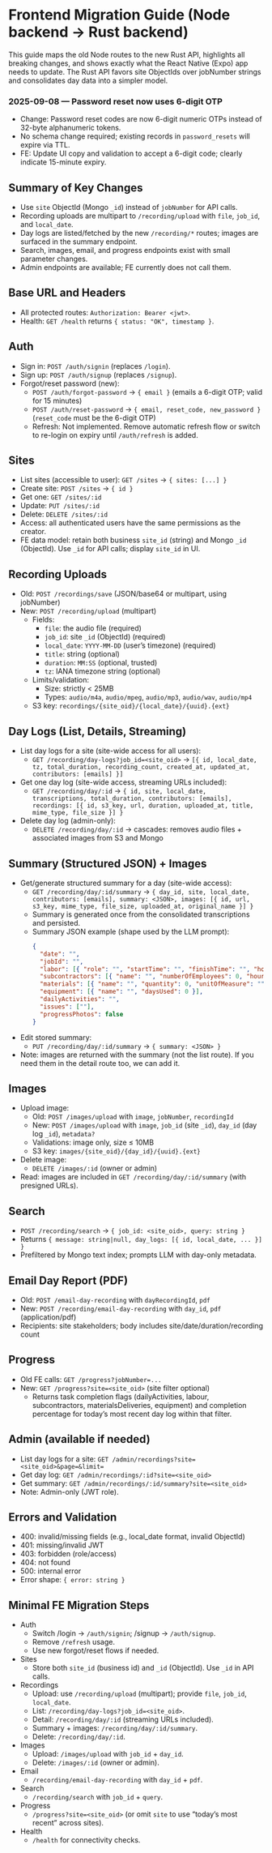 # Frontend Migration Guide (Node backend -> Rust backend)

This guide maps the old Node routes to the new Rust API, highlights all breaking changes, and shows exactly what the React Native (Expo) app needs to update. The Rust API favors site ObjectIds over jobNumber strings and consolidates day data into a simpler model.

### 2025-09-08 — Password reset now uses 6-digit OTP

- Change: Password reset codes are now 6-digit numeric OTPs instead of 32-byte alphanumeric tokens.
- No schema change required; existing records in `password_resets` will expire via TTL.
- FE: Update UI copy and validation to accept a 6-digit code; clearly indicate 15-minute expiry.

## Summary of Key Changes

- Use `site` ObjectId (Mongo `_id`) instead of `jobNumber` for API calls.
- Recording uploads are multipart to `/recording/upload` with `file`, `job_id`, and `local_date`.
- Day logs are listed/fetched by the new `/recording/*` routes; images are surfaced in the summary endpoint.
- Search, images, email, and progress endpoints exist with small parameter changes.
- Admin endpoints are available; FE currently does not call them.

## Base URL and Headers

- All protected routes: `Authorization: Bearer <jwt>`.
- Health: `GET /health` returns `{ status: "OK", timestamp }`.

## Auth

- Sign in: `POST /auth/signin` (replaces `/login`).
- Sign up: `POST /auth/signup` (replaces `/signup`).
- Forgot/reset password (new):
  - `POST /auth/forgot-password` → `{ email }` (emails a 6-digit OTP; valid for 15 minutes)
  - `POST /auth/reset-password` → `{ email, reset_code, new_password }` (`reset_code` must be the 6-digit OTP)
  - Refresh: Not implemented. Remove automatic refresh flow or switch to re-login on expiry until `/auth/refresh` is added.

## Sites

- List sites (accessible to user): `GET /sites` → `{ sites: [...] }`
- Create site: `POST /sites` → `{ id }`
- Get one: `GET /sites/:id`
- Update: `PUT /sites/:id`
- Delete: `DELETE /sites/:id`
- Access: all authenticated users have the same permissions as the creator.
- FE data model: retain both business `site_id` (string) and Mongo `_id` (ObjectId). Use `_id` for API calls; display `site_id` in UI.

## Recording Uploads

- Old: `POST /recordings/save` (JSON/base64 or multipart, using jobNumber)
- New: `POST /recording/upload` (multipart)
  - Fields:
    - `file`: the audio file (required)
    - `job_id`: site `_id` (ObjectId) (required)
    - `local_date`: `YYYY-MM-DD` (user’s timezone) (required)
    - `title`: string (optional)
    - `duration`: `MM:SS` (optional, trusted)
    - `tz`: IANA timezone string (optional)
  - Limits/validation:
    - Size: strictly < 25MB
    - Types: `audio/m4a`, `audio/mpeg`, `audio/mp3`, `audio/wav`, `audio/mp4`
  - S3 key: `recordings/{site_oid}/{local_date}/{uuid}.{ext}`

## Day Logs (List, Details, Streaming)

- List day logs for a site (site-wide access for all users):
  - `GET /recording/day-logs?job_id=<site_oid>` → `[{ id, local_date, tz, total_duration, recording_count, created_at, updated_at, contributors: [emails] }]`
- Get one day log (site-wide access, streaming URLs included):
  - `GET /recording/day/:id` → `{ id, site, local_date, transcriptions, total_duration, contributors: [emails], recordings: [{ id, s3_key, url, duration, uploaded_at, title, mime_type, file_size }] }`
- Delete day log (admin-only):
  - `DELETE /recording/day/:id` → cascades: removes audio files + associated images from S3 and Mongo

## Summary (Structured JSON) + Images

- Get/generate structured summary for a day (site-wide access):
  - `GET /recording/day/:id/summary` → `{ day_id, site, local_date, contributors: [emails], summary: <JSON>, images: [{ id, url, s3_key, mime_type, file_size, uploaded_at, original_name }] }`
  - Summary is generated once from the consolidated transcriptions and persisted.
  - Summary JSON example (shape used by the LLM prompt):
    ```json
    {
      "date": "",
      "jobId": "",
      "labor": [{ "role": "", "startTime": "", "finishTime": "", "hours": 0 }],
      "subcontractors": [{ "name": "", "numberOfEmployees": 0, "hours": 0 }],
      "materials": [{ "name": "", "quantity": 0, "unitOfMeasure": "" }],
      "equipment": [{ "name": "", "daysUsed": 0 }],
      "dailyActivities": "",
      "issues": [""],
      "progressPhotos": false
    }
    ```
- Edit stored summary:
  - `PUT /recording/day/:id/summary` → `{ summary: <JSON> }`
- Note: images are returned with the summary (not the list route). If you need them in the detail route too, we can add it.

## Images

- Upload image:
  - Old: `POST /images/upload` with `image`, `jobNumber`, `recordingId`
  - New: `POST /images/upload` with `image`, `job_id` (site `_id`), `day_id` (day log `_id`), `metadata?`
  - Validations: image only, size ≤ 10MB
  - S3 key: `images/{site_oid}/{day_id}/{uuid}.{ext}`
- Delete image:
  - `DELETE /images/:id` (owner or admin)
- Read: images are included in `GET /recording/day/:id/summary` (with presigned URLs).

## Search

- `POST /recording/search` → `{ job_id: <site_oid>, query: string }`
- Returns `{ message: string|null, day_logs: [{ id, local_date, ... }] }`
- Prefiltered by Mongo text index; prompts LLM with day-only metadata.

## Email Day Report (PDF)

- Old: `POST /email-day-recording` with `dayRecordingId`, `pdf`
- New: `POST /recording/email-day-recording` with `day_id`, `pdf` (application/pdf)
- Recipients: site stakeholders; body includes site/date/duration/recording count

## Progress

- Old FE calls: `GET /progress?jobNumber=...`
- New: `GET /progress?site=<site_oid>` (site filter optional)
  - Returns task completion flags (dailyActivities, labour, subcontractors, materialsDeliveries, equipment) and completion percentage for today’s most recent day log within that filter.

## Admin (available if needed)

- List day logs for a site: `GET /admin/recordings?site=<site_oid>&page=&limit=`
- Get day log: `GET /admin/recordings/:id?site=<site_oid>`
- Get summary: `GET /admin/recordings/:id/summary?site=<site_oid>`
- Note: Admin-only (JWT role).

## Errors and Validation

- 400: invalid/missing fields (e.g., local_date format, invalid ObjectId)
- 401: missing/invalid JWT
- 403: forbidden (role/access)
- 404: not found
- 500: internal error
- Error shape: `{ error: string }`

## Minimal FE Migration Steps

- Auth
  - Switch /login → `/auth/signin`; /signup → `/auth/signup`.
  - Remove `/refresh` usage.
  - Use new forgot/reset flows if needed.
- Sites
  - Store both `site_id` (business id) and `_id` (ObjectId). Use `_id` in API calls.
- Recordings
  - Upload: use `/recording/upload` (multipart); provide `file`, `job_id`, `local_date`.
  - List: `/recording/day-logs?job_id=<site_oid>`.
  - Detail: `/recording/day/:id` (streaming URLs included).
  - Summary + images: `/recording/day/:id/summary`.
  - Delete: `/recording/day/:id`.
- Images
  - Upload: `/images/upload` with `job_id` + `day_id`.
  - Delete: `/images/:id` (owner or admin).
- Email
  - `/recording/email-day-recording` with `day_id` + `pdf`.
- Search
  - `/recording/search` with `job_id` + `query`.
- Progress
  - `/progress?site=<site_oid>` (or omit `site` to use “today’s most recent” across sites).
- Health
  - `/health` for connectivity checks.
